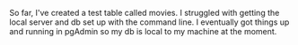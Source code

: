 So far, I've created a test table called movies. I struggled with getting the local server and db set up with the command line. I eventually got things up and running in pgAdmin so my db is local to my machine at the moment.